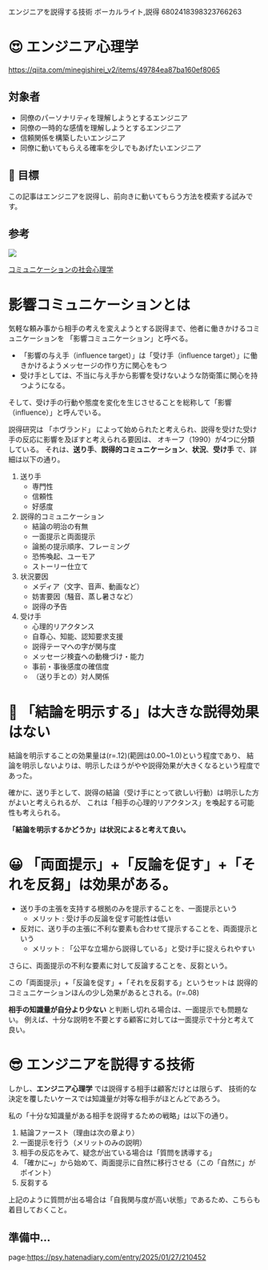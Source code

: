 エンジニアを説得する技術
ボーカルライト,説得
6802418398323766263

# 😍 エンジニア心理学

https://qiita.com/minegishirei_v2/items/49784ea87ba160ef8065

## 対象者

- 同僚のパーソナリティを理解しようとするエンジニア
- 同僚の一時的な感情を理解しようとするエンジニア
- 信頼関係を構築したいエンジニア
- 同僚に動いてもらえる確率を少しでもあげたいエンジニア

## 🏁 目標

この記事はエンジニアを説得し、前向きに動いてもらう方法を模索する試みです。


## 参考

<img src="https://hondana-image.s3.amazonaws.com/book/image/10031203/normal_5d3d658e-9c48-4c6f-978c-50ce962d448d.jpg">

[コミュニケーションの社会心理学](https://www.nakanishiya.co.jp/book/b10031203.html)


# 影響コミュニケーションとは

気軽な頼み事から相手の考えを変えようとする説得まで、他者に働きかけるコミュニケーションを
「影響コミュニケーション」と呼べる。

- 「影響の与え手（influence target）」は「受け手（influence target）」に働きかけるようメッセージの作り方に関心をもつ
- 受け手としては、不当に与え手から影響を受けないような防衛策に関心を持つようになる。

そして、受け手の行動や態度を変化を生じさせることを総称して「影響（influence）」と呼んでいる。

説得研究は 「ホヴランド」 によって始められたと考えられ、説得を受けた受け手の反応に影響を及ぼすと考えられる要因は、
オキーフ（1990）が4つに分類している。
それは、**送り手**、**説得的コミュニケーション**、**状況**、**受け手** で、詳細は以下の通り。

1. 送り手
    - 専門性
    - 信頼性
    - 好感度
2. 説得的コミュニケーション
    - 結論の明治の有無
    - 一面提示と両面提示
    - 論拠の提示順序、フレーミング
    - 恐怖喚起、ユーモア
    - ストーリー仕立て
3. 状況要因
    - メディア（文字、音声、動画など）
    - 妨害要因（騒音、蒸し暑さなど）
    - 説得の予告
4. 受け手
    - 心理的リアクタンス
    - 自尊心、知能、認知要求支援
    - 説得テーマへの字が関与度
    - メッセージ検査への動機づけ・能力
    - 事前・事後感度の確信度
    - （送り手との）対人関係


# 🤔 「結論を明示する」は大きな説得効果はない

結論を明示することの効果量は(r=.12)(範囲は0.00~1.0)という程度であり、
結論を明示しないよりは、明示したほうがやや説得効果が大きくなるという程度であった。

確かに、送り手として、説得の結論（受け手にとって欲しい行動）は明示した方がよいと考えられるが、
これは「相手の心理的リアクタンス」を喚起する可能性も考えられる。

**「結論を明示するかどうか」は状況によると考えて良い。**


# 😀 「両面提示」+「反論を促す」+「それを反芻」は効果がある。

- 送り手の主張を支持する根拠のみを提示することを、一面提示という
    - メリット : 受け手の反論を促す可能性は低い
- 反対に、送り手の主張に不利な要素も合わせて提示することを、両面提示という
    - メリット : 「公平な立場から説得している」と受け手に捉えられやすい

さらに、両面提示の不利な要素に対して反論することを、反芻という。

この「両面提示」+「反論を促す」+「それを反芻する」というセットは
説得的コミュニケーションほんの少し効果があるとされる。(r=.08)

**相手の知識量が自分より少ない** と判断し切れる場合は、一面提示でも問題ない。
例えば、十分な説明を不要とする顧客に対しては一面提示で十分と考えて良い。


# 😎 エンジニアを説得する技術

しかし、**エンジニア心理学** では説得する相手は顧客だけとは限らず、
技術的な決定を覆したいケースでは知識量が対等な相手がほとんどであろう。

私の「十分な知識量がある相手を説得するための戦略」は以下の通り。

1. 結論ファースト（理由は次の章より）
1. 一面提示を行う（メリットのみの説明）
2. 相手の反応をみて、疑念が出ている場合は「質問を誘導する」
3. 「確かに~」から始めて、両面提示に自然に移行させる（この「自然に」がポイント）
4. 反芻する

上記のように質問が出る場合は「自我関与度が高い状態」であるため、こちらも着目しておくこと。


## 準備中...










page:https://psy.hatenadiary.com/entry/2025/01/27/210452
